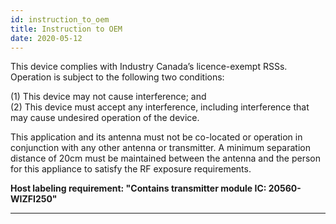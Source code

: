 ```yaml
---
id: instruction_to_oem
title: Instruction to OEM
date: 2020-05-12
---
```

 
This device complies with Industry Canada’s licence-exempt RSSs.
Operation is subject to the following two conditions:

(1) This device may not cause interference; and  
(2) This device must accept any interference, including interference
that may cause undesired operation of the device.

This application and its antenna must not be co-located or operation in
conjunction with any other antenna or transmitter. A minimum separation
distance of 20cm must be maintained between the antenna and the person
for this appliance to satisfy the RF exposure requirements.  
  
**Host labeling requirement: "Contains transmitter module IC:
20560-WIZFI250"**  

-----
